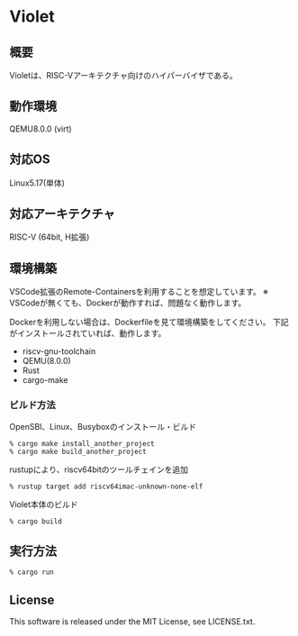 # Violet

## 概要
Violetは、RISC-Vアーキテクチャ向けのハイパーバイザである。

## 動作環境
QEMU8.0.0 (virt)

## 対応OS
Linux5.17(単体)

## 対応アーキテクチャ
RISC-V (64bit, H拡張)

## 環境構築
VSCode拡張のRemote-Containersを利用することを想定しています。
※ VSCodeが無くても、Dockerが動作すれば、問題なく動作します。

Dockerを利用しない場合は、Dockerfileを見て環境構築をしてください。
下記がインストールされていれば、動作します。
* riscv-gnu-toolchain
* QEMU(8.0.0)
* Rust
* cargo-make

### ビルド方法
OpenSBI、Linux、Busyboxのインストール・ビルド
```
% cargo make install_another_project
% cargo make build_another_project
```

rustupにより、riscv64bitのツールチェインを追加
```
% rustup target add riscv64imac-unknown-none-elf
```

Violet本体のビルド
```
% cargo build
```

## 実行方法
```
% cargo run
```

## License
This software is released under the MIT License, see LICENSE.txt.



